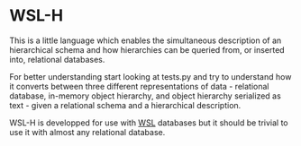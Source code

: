# WSL-H

This is a little language which enables the simultaneous description of an
hierarchical schema and how hierarchies can be queried from, or inserted into,
relational databases.

For better understanding start looking at tests.py and try to understand how it
converts between three different representations of data - relational database,
in-memory object hierarchy, and object hierarchy serialized as text - given a
relational schema and a hierarchical description.

WSL-H is developped for use with
[WSL](http://jstimpfle.de/projects/wsl/main.html) databases but it should be
trivial to use it with almost any relational database.
